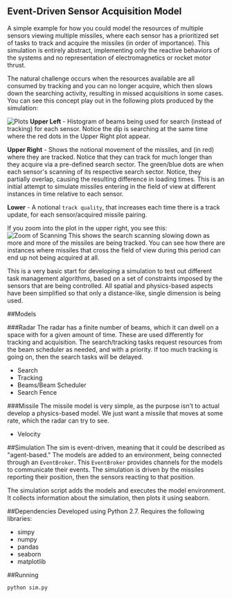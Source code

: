 Event-Driven Sensor Acquisition Model
---
A simple example for how you could model the resources of multiple sensors viewing multiple missiles, where each sensor has a prioritized set of tasks to track and acquire the missiles (in order of importance). This simulation is entirely abstract, implementing only the reactive behaviors of the systems and no representation of electromagnetics or rocket motor thrust.

The natural challenge occurs when the resources available are all consumed by tracking and you can no longer acquire, which then slows down the searching activity, resulting in missed acquisitions in some cases. You can see this concept play out in the following plots produced by the simulation:

![Plots](http://i.imgur.com/zgcFFwa.png)
**Upper Left** - Histogram of beams being used for search (instead of tracking) for each sensor. Notice the dip is searching at the same time where the red dots in the Upper Right plot appear.

**Upper Right** - Shows the notional movement of the missiles, and (in red) where they are tracked. Notice that they can track for much longer than they acquire via a pre-defined search sector. The green/blue dots are when each sensor's scanning of its respective search sector. Notice, they partially overlap, causing the resulting difference in loading times. This is an initial attempt to simulate missiles entering in the field of view at different instances in time relative to each sensor.

**Lower** - A notional `track quality`, that increases each time there is a track update, for each sensor/acquired missile pairing.

If you zoom into the plot in the upper right, you see this:
![Zoom of Scanning](http://i.imgur.com/O89Zt8D.png)
This shows the search scanning slowing down as more and more of the missiles are being tracked. You can see how there are instances where missiles that cross the field of view during this period can end up not being acquired at all.

This is a very basic start for developing a simulation to test out different task management algorithms, based on a set of constraints imposed by the sensors that are being controlled. All spatial and physics-based aspects have been simplified so that only a distance-like, single dimension is being used.

##Models

###Radar
The radar has a finite number of beams, which it can dwell on a space with for a given amount of time. These are used differently for tracking and acquisition. The search/tracking tasks request resources from the beam scheduler as needed, and with a priority. If too much tracking is going on, then the search tasks will be delayed.
* Search
* Tracking
* Beams/Beam Scheduler
* Search Fence

###Missile
The missile model is very simple, as the purpose isn't to actual develop a physics-based model. We just want a missile that moves at some rate, which the radar can try to see.
* Velocity

##Simulation
The sim is event-driven, meaning that it could be described as "agent-based." The models are added to an environment, being connected through an `EventBroker`. This `EventBroker` provides channels for the models to communicate their events. The simulation is driven by the missiles reporting their position, then the sensors reacting to that position.

The simulation script adds the models and executes the model environment. It collects information about the simulation, then plots it using seaborn.

##Dependencies
Developed using Python 2.7. Requires the following libraries:
* simpy
* numpy
* pandas
* seaborn
* matplotlib

##Running
```
python sim.py
```
